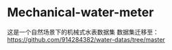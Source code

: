 # Mechanical-water-meter
这是一个自然场景下的机械式水表数据集
数据集迁移至：https://github.com/914284382/water-datas/tree/master
